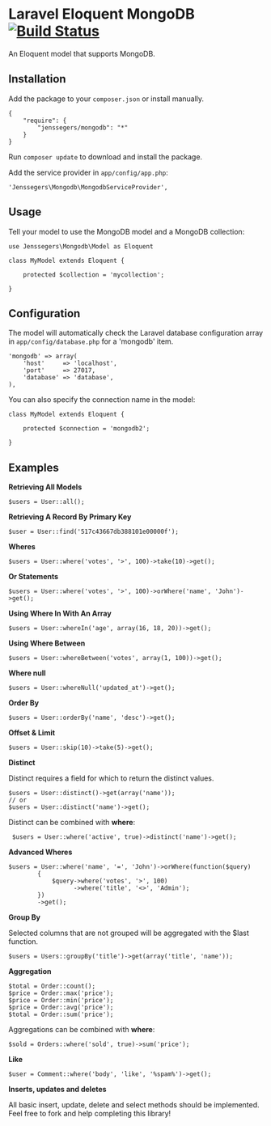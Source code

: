 Laravel Eloquent MongoDB [![Build Status](https://travis-ci.org/segersjens/Laravel-MongoDB.png?branch=master)](https://travis-ci.org/segersjens/Laravel-MongoDB)
========================

An Eloquent model that supports MongoDB.

Installation
------------

Add the package to your `composer.json` or install manually.

    {
        "require": {
            "jenssegers/mongodb": "*"
        }
    }


Run `composer update` to download and install the package.

Add the service provider in `app/config/app.php`:

    'Jenssegers\Mongodb\MongodbServiceProvider',

Usage
-----

Tell your model to use the MongoDB model and a MongoDB collection:

    use Jenssegers\Mongodb\Model as Eloquent

    class MyModel extends Eloquent {

        protected $collection = 'mycollection';

    }

Configuration
-------------

The model will automatically check the Laravel database configuration array in `app/config/database.php` for a 'mongodb' item.

    'mongodb' => array(
        'host'     => 'localhost',
        'port'     => 27017,
        'database' => 'database',
    ),

You can also specify the connection name in the model:

    class MyModel extends Eloquent {

        protected $connection = 'mongodb2';

    }

Examples
--------

**Retrieving All Models**

    $users = User::all();

**Retrieving A Record By Primary Key**

    $user = User::find('517c43667db388101e00000f');

**Wheres**

    $users = User::where('votes', '>', 100)->take(10)->get();

**Or Statements**

    $users = User::where('votes', '>', 100)->orWhere('name', 'John')->get();

**Using Where In With An Array**

    $users = User::whereIn('age', array(16, 18, 20))->get();

**Using Where Between**

    $users = User::whereBetween('votes', array(1, 100))->get();

**Where null**

    $users = User::whereNull('updated_at')->get();

**Order By**

    $users = User::orderBy('name', 'desc')->get();

**Offset & Limit**

    $users = User::skip(10)->take(5)->get();

**Distinct**

Distinct requires a field for which to return the distinct values.

    $users = User::distinct()->get(array('name'));
    // or
    $users = User::distinct('name')->get();

Distinct can be combined with **where**:

     $users = User::where('active', true)->distinct('name')->get();

**Advanced Wheres**

    $users = User::where('name', '=', 'John')->orWhere(function($query)
            {
                $query->where('votes', '>', 100)
                      ->where('title', '<>', 'Admin');
            })
            ->get();

**Group By**

Selected columns that are not grouped will be aggregated with the $last function.

    $users = Users::groupBy('title')->get(array('title', 'name'));

**Aggregation**

    $total = Order::count();
    $price = Order::max('price');
    $price = Order::min('price');
    $price = Order::avg('price');
    $total = Order::sum('price');

Aggregations can be combined with **where**:

    $sold = Orders::where('sold', true)->sum('price');

**Like**

    $user = Comment::where('body', 'like', '%spam%')->get();

**Inserts, updates and deletes**

All basic insert, update, delete and select methods should be implemented. Feel free to fork and help completing this library!